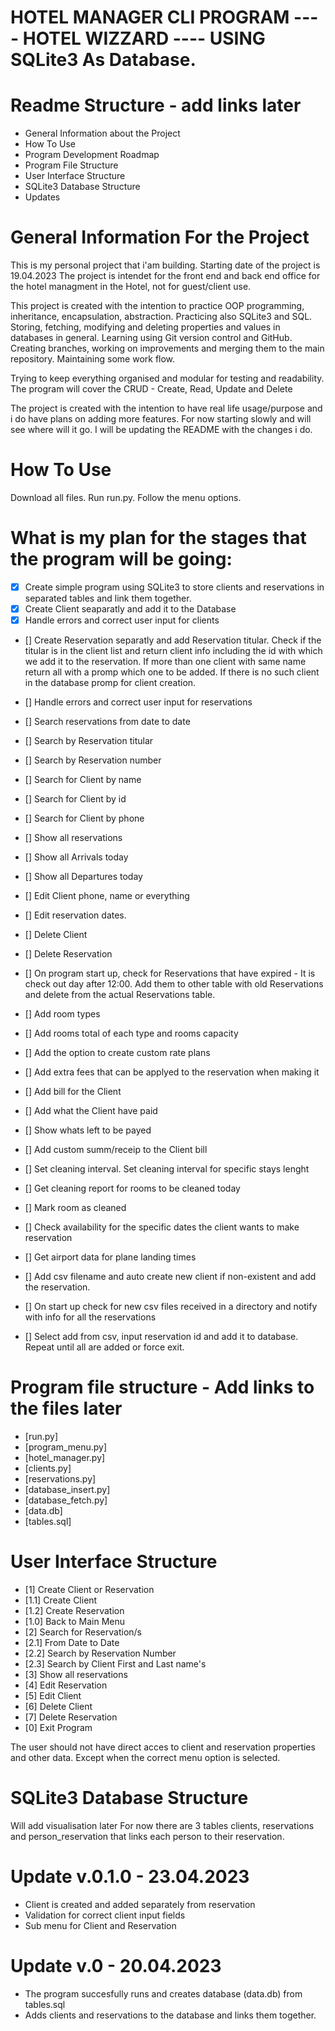 # HOTEL MANAGER CLI PROGRAM ---- HOTEL WIZZARD ---- USING SQLite3 As Database.

# Readme Structure - add links later

- General Information about the Project
- How To Use
- Program Development Roadmap
- Program File Structure
- User Interface Structure
- SQLite3 Database Structure
- Updates

# General Information For the Project

This is my personal project that i'am building. Starting date of the project is 19.04.2023
The project is intendet for the front end and back end office for the hotel managment in the Hotel, not for guest/client use. 

This project is created with the intention to practice OOP programming, inheritance, encapsulation, abstraction. Practicing also SQLite3 and SQL. Storing, fetching, modifying and deleting properties and values in databases in general.
Learning using Git version control and GitHub. Creating branches, working on improvements and merging them to the main repository. 
Maintaining some work flow.

Trying to keep everything organised and modular for testing and readability.
The program will cover the CRUD - Create, Read, Update and Delete 

The project is created with the intention to have real life usage/purpose and i do have plans on adding more features. 
For now starting slowly and will see where will it go. I will be updating the README with the changes i do.

# How To Use

Download all files. Run run.py. Follow the menu options.

# What is my plan for the stages that the program will be going:

- [x] Create simple program using SQLite3 to store clients and reservations in separated tables and link them together.
- [x] Create Client seaparatly and add it to the Database
- [x] Handle errors and correct user input for clients
- [] Create Reservation separatly and add Reservation titular. 
Check if the titular is in the client list and return client info including the id with which we add it to the reservation. If more than one client with same name return all with a promp which one to be added. If there is no such client in the database promp for client creation. 
- [] Handle errors and correct user input for reservations
- [] Search reservations from date to date
- [] Search by Reservation titular
- [] Search by Reservation number
- [] Search for Client by name
- [] Search for Client by id
- [] Search for Client by phone
- [] Show all reservations
- [] Show all Arrivals today
- [] Show all Departures today
- [] Edit Client phone, name or everything
- [] Edit reservation dates. 
- [] Delete Client
- [] Delete Reservation
- [] On program start up, check for Reservations that have expired - It is check out day after 12:00. Add them to other table with old Reservations and delete from the actual Reservations table.

- [] Add room types
- [] Add rooms total of each type and rooms capacity
- [] Add the option to create custom rate plans
- [] Add extra fees that can be applyed to the reservation when making it
- [] Add bill for the Client
- [] Add what the Client have paid
- [] Show whats left to be payed
- [] Add custom summ/receip to the Client bill

- [] Set cleaning interval. Set cleaning interval for specific stays lenght
- [] Get cleaning report for rooms to be cleaned today
- [] Mark room as cleaned

- [] Check availability for the specific dates the client wants to make reservation

- [] Get airport data for plane landing times

- [] Add csv filename and auto create new client if non-existent and add the reservation.
- [] On start up check for new csv files received in a directory and notify with info for all the reservations
- [] Select add from csv, input reservation id and add it to database. Repeat until all are added or force exit.

# Program file structure - Add links to the files later

- [run.py]
- [program_menu.py]
- [hotel_manager.py]
- [clients.py]
- [reservations.py]
- [database_insert.py]
- [database_fetch.py]
- [data.db]
- [tables.sql]

# User Interface Structure

- [1] Create Client or Reservation
- [1.1] Create Client
- [1.2] Create Reservation
- [1.0] Back to Main Menu
- [2] Search for Reservation/s
- [2.1] From Date to Date
- [2.2] Search by Reservation Number
- [2.3] Search by Client First and Last name's
- [3] Show all reservations
- [4] Edit Reservation
- [5] Edit Client
- [6] Delete Client
- [7] Delete Reservation
- [0] Exit Program

The user should not have direct acces to client and reservation properties and other data. 
Except when the correct menu option is selected.

# SQLite3 Database Structure

Will add visualisation later
For now there are 3 tables
clients, reservations and person_reservation that links each person to their reservation.

# Update v.0.1.0 - 23.04.2023
- Client is created and added separately from reservation
- Validation for correct client input fields
- Sub menu for Client and Reservation

# Update v.0 - 20.04.2023
- The program succesfully runs and creates database (data.db) from tables.sql 
- Adds clients and reservations to the database and links them together.
